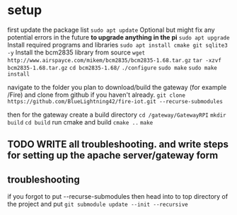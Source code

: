 # setup
first update the package list
`sudo apt update`
Optional but might fix any potential errors in the future __to upgrade anything in the pi__
`sudo apt upgrade`
Install required programs and libraries
`sudo apt install cmake git sqlite3 -y`
Install the bcm2835 library from source
`wget http://www.airspayce.com/mikem/bcm2835/bcm2835-1.68.tar.gz`
`tar -xzvf bcm2835-1.68.tar.gz`
`cd bcm2835-1.68/`
`./configure`
`sudo make`
`sudo make install`

navigate to the folder you plan to download/build the gateway (for example /Fire) and clone from github if you haven't already.
`git clone https://github.com/BlueLightning42/fire-iot.git --recurse-submodules`

then for the gateway create a build directory
`cd /gateway/GatewayRPI`
`mkdir build`
`cd build`
run cmake and build
`cmake ..`
`make`

## TODO WRITE all troubleshooting. and write steps for setting up the apache server/gateway form

## troubleshooting


if you forgot to put --recurse-submodules then head into to top directory of the project and put 
`git submodule update --init --recursive`